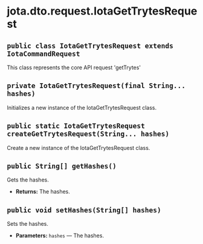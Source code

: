 # jota.dto.request.IotaGetTrytesRequest

## `public class IotaGetTrytesRequest extends IotaCommandRequest`

This class represents the core API request 'getTrytes'

## `private IotaGetTrytesRequest(final String... hashes)`

Initializes a new instance of the IotaGetTrytesRequest class.

## `public static IotaGetTrytesRequest createGetTrytesRequest(String... hashes)`

Create a new instance of the IotaGetTrytesRequest class.

## `public String[] getHashes()`

Gets the hashes.

 * **Returns:** The hashes.

## `public void setHashes(String[] hashes)`

Sets the hashes.

 * **Parameters:** `hashes` — The hashes.
